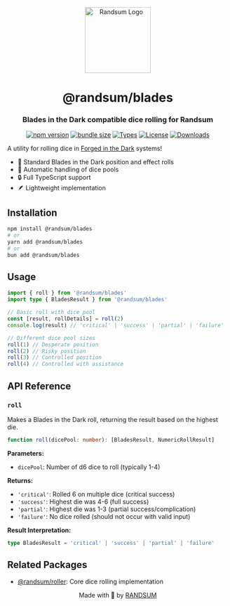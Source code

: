<div align="center">
  <img width="150" height="150" src="https://raw.githubusercontent.com/RANDSUM/randsum/main/randsum/icon.webp" alt="Randsum Logo">
  <h1>@randsum/blades</h1>
  <h3>Blades in the Dark compatible dice rolling for Randsum</h3>

[![npm version](https://img.shields.io/npm/v/@randsum/blades)](https://www.npmjs.com/package/@randsum/blades)
[![bundle size](https://img.shields.io/bundlephobia/minzip/@randsum/blades)](https://bundlephobia.com/package/@randsum/blades)
[![Types](https://img.shields.io/npm/types/@randsum/blades)](https://www.npmjs.com/package/@randsum/blades)
[![License](https://img.shields.io/npm/l/@randsum/blades)](https://github.com/RANDSUM/randsum/blob/main/LICENSE)
[![Downloads](https://img.shields.io/npm/dm/@randsum/blades)](https://www.npmjs.com/package/@randsum/blades)

</div>

A utility for rolling dice in [Forged in the Dark](https://bladesinthedark.com/) systems!

- 🎲 Standard Blades in the Dark position and effect rolls
- 🎯 Automatic handling of dice pools
- 🔒 Full TypeScript support
- 🪶 Lightweight implementation

## Installation

```bash
npm install @randsum/blades
# or
yarn add @randsum/blades
# or
bun add @randsum/blades
```

## Usage

```typescript
import { roll } from '@randsum/blades'
import type { BladesResult } from '@randsum/blades'

// Basic roll with dice pool
const [result, rollDetails] = roll(2)
console.log(result) // 'critical' | 'success' | 'partial' | 'failure'

// Different dice pool sizes
roll(1) // Desperate position
roll(2) // Risky position
roll(3) // Controlled position
roll(4) // Controlled with assistance
```

## API Reference

### `roll`

Makes a Blades in the Dark roll, returning the result based on the highest die.

```typescript
function roll(dicePool: number): [BladesResult, NumericRollResult]
```

**Parameters:**

- `dicePool`: Number of d6 dice to roll (typically 1-4)

**Returns:**

- `'critical'`: Rolled 6 on multiple dice (critical success)
- `'success'`: Highest die was 4-6 (full success)
- `'partial'`: Highest die was 1-3 (partial success/complication)
- `'failure'`: No dice rolled (should not occur with valid input)

**Result Interpretation:**

```typescript
type BladesResult = 'critical' | 'success' | 'partial' | 'failure'
```

## Related Packages

- [@randsum/roller](https://github.com/RANDSUM/randsum/tree/main/packages/roller): Core dice rolling implementation

<div align="center">
Made with 👹 by <a href="https://github.com/RANDSUM">RANDSUM</a>
</div>
